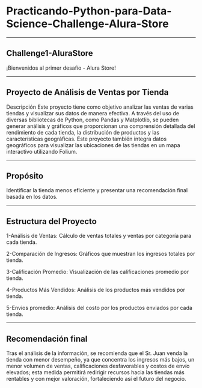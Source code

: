 # Practicando-Python-para-Data-Science-Challenge-Alura-Store

---

## Challenge1-AluraStore
¡Bienvenidos al primer desafío - Alura Store!

---

## Proyecto de Análisis de Ventas por Tienda
Descripción
Este proyecto tiene como objetivo analizar las ventas de varias tiendas y visualizar sus datos de manera efectiva. A través del uso de diversas bibliotecas de Python, como Pandas y Matplotlib, se pueden generar análisis y gráficos que proporcionan una comprensión detallada del rendimiento de cada tienda, la distribución de productos y las características geográficas. Este proyecto también integra datos geográficos para visualizar las ubicaciones de las tiendas en un mapa interactivo utilizando Folium.

---

## Propósito
Identificar la tienda menos eficiente y presentar una recomendación final basada en los datos.

---

## Estructura del Proyecto
1-Análisis de Ventas: Cálculo de ventas totales y ventas por categoría para cada tienda.

2-Comparación de Ingresos: Gráficos que muestran los ingresos totales por tienda.

3-Calificación Promedio: Visualización de las calificaciones promedio por tienda.

4-Productos Más Vendidos: Análisis de los productos más vendidos por tienda.

5-Envios promedio: Análisis del costo por los productos enviados por cada tienda.


---

## Recomendación final
Tras el análisis de la información, se recomienda que el Sr. Juan venda la tienda con menor desempeño, ya que concentra los ingresos más bajos, un menor volumen de ventas, calificaciones desfavorables y costos de envío elevados; esta medida permitirá redirigir recursos hacia las tiendas más rentables y con mejor valoración, fortaleciendo así el futuro del negocio.
